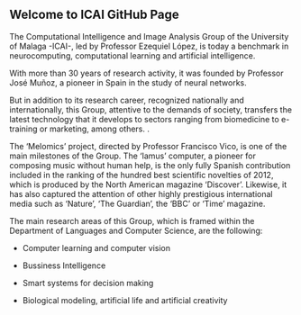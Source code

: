 ## Welcome to ICAI GitHub Page

The Computational Intelligence and Image Analysis Group of the University of Malaga -ICAI-, led by Professor Ezequiel López, is today a benchmark in neurocomputing, computational learning and artificial intelligence.

With more than 30 years of research activity, it was founded by Professor José Muñoz, a pioneer in Spain in the study of neural networks.

But in addition to its research career, recognized nationally and internationally, this Group, attentive to the demands of society, transfers the latest technology that it develops to sectors ranging from biomedicine to e-training or marketing, among others. .

The ‘Melomics’ project, directed by Professor Francisco Vico, is one of the main milestones of the Group. The ‘Iamus’ computer, a pioneer for composing music without human help, is the only fully Spanish contribution included in the ranking of the hundred best scientific novelties of 2012, which is produced by the North American magazine ‘Discover’. Likewise, it has also captured the attention of other highly prestigious international media such as ‘Nature’, ‘The Guardian’, the ‘BBC’ or ‘Time’ magazine.

The main research areas of this Group, which is framed within the Department of Languages and Computer Science, are the following:

- Computer learning and computer vision

- Bussiness Intelligence

- Smart systems for decision making

- Biological modeling, artificial life and artificial creativity
